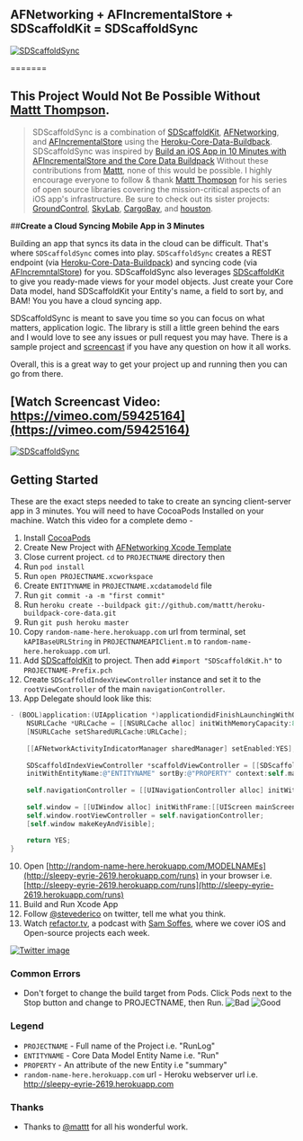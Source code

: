 ## AFNetworking + AFIncrementalStore + SDScaffoldKit = SDScaffoldSync

[![SDScaffoldSync](http://f.cl.ly/items/102O2w052F3V0K3d3B1x/Screen%20Shot%202013-02-10%20at%207.09.11%20PM.png)](https://vimeo.com/59425164)

=======
## This Project Would Not Be Possible Without [Mattt Thompson](http://www.github.com/mattt). 
> SDScaffoldSync is a combination of [SDScaffoldKit](http://www.github.com/stevederico/sdscaffoldkit), [AFNetworking](https://github.com/AFNetworking/AFNetworking), and [AFIncrementalStore](https://github.com/AFNetworking/AFIncrementalStore) using the [Heroku-Core-Data-Buildback](https://github.com/mattt/heroku-buildpack-core-data). SDScaffoldSync was inspired by [Build an iOS App in 10 Minutes with AFIncrementalStore and the Core Data Buildpack](http://mobile.heroku.com) Without these contributions from [Mattt](http://www.github.com/mattt), none of this would be possible. I highly encourage everyone to follow & thank [Mattt Thompson](http://www.github.com/mattt) for his series of open source libraries covering the mission-critical aspects of an iOS app's infrastructure. Be sure to check out its sister projects: [GroundControl](https://github.com/mattt/GroundControl), [SkyLab](https://github.com/mattt/SkyLab), [CargoBay](https://github.com/mattt/CargoBay), and [houston](https://github.com/mattt/houston).

##**Create a Cloud Syncing Mobile App in 3 Minutes**

Building an app that syncs its data in the cloud can be difficult. That's where `SDScaffoldSync` comes into play. `SDScaffoldSync` creates a REST endpoint (via [Heroku-Core-Data-Buildpack](https://github.com/mattt/heroku-buildpack-core-data)) and syncing code (via [AFIncremntalStore](https://github.com/AFNetworking/AFIncrementalStore)) for you. SDScaffoldSync also leverages [SDScaffoldKit](http://www.github.com/stevederico/SDScaffoldKit) to give you ready-made views for your model objects. 
Just create your Core Data model, hand SDScaffoldKit your Entity's name, a field to sort by, and BAM! You you have a cloud syncing app.

SDScaffoldSync is meant to save you time so you can focus on what matters, application logic. The library is still a little green behind the ears and I would love to see any issues or pull request you may have. There is a sample project and [screencast](https://vimeo.com/59425164) if you have any question on how it all works. 

Overall, this is a great way to get your project up and running then you can go from there.


## [Watch Screencast Video: https://vimeo.com/59425164](https://vimeo.com/59425164)
[![SDScaffoldSync](http://f.cl.ly/items/472Z050s141n1G3D0r36/SDScaffoldSyncVideoPlayer.png)](https://vimeo.com/59425164)


## Getting Started
These are the exact steps needed to take to create an syncing client-server app in 3 minutes. You will need to have CocoaPods Installed on your machine.
Watch this video for a complete demo - 

1. Install [CocoaPods](http://cocoapods.org)
2. Create New Project with [AFNetworking Xcode Template](https://github.com/stevederico/Xcode-Project-Templates)
2. Close current project. `cd` to `PROJECTNAME` directory then 
3. Run `pod install`
3. Run `open PROJECTNAME.xcworkspace`
4. Create `ENTITYNAME` in `PROJECTNAME.xcdatamodeld` file
5. Run `git commit -a -m "first commit"`
5. Run `heroku create --buildpack git://github.com/mattt/heroku-buildpack-core-data.git`
6. Run `git push heroku master`
7. Copy `random-name-here.herokuapp.com` url from terminal, set `kAPIBaseURLString` in `PROJECTNAMEAPIClient.m` to `random-name-here.herokuapp.com` url.
8. Add [SDScaffoldKit](http://www.github.com/stevederico/SDScaffoldkit) to project. Then add `#import "SDScaffoldKit.h"` to `PROJECTNAME-Prefix.pch`
9. Create `SDScaffoldIndexViewController` instance and set it to the `rootViewController` of the main `navigationController`.
10. App Delegate should look like this:
```objective-c
- (BOOL)application:(UIApplication *)applicationdidFinishLaunchingWithOptions:(NSDictionary *)launchOptions {
    NSURLCache *URLCache = [[NSURLCache alloc] initWithMemoryCapacity:8 * 1024 * 1024 diskCapacity:20 * 1024 * 1024 diskPath:nil];
    [NSURLCache setSharedURLCache:URLCache];
    
    [[AFNetworkActivityIndicatorManager sharedManager] setEnabled:YES];
    
    SDScaffoldIndexViewController *scaffoldViewController = [[SDScaffoldIndexViewController alloc] 
    initWithEntityName:@"ENTITYNAME" sortBy:@"PROPERTY" context:self.managedObjectContext];
    
    self.navigationController = [[UINavigationController alloc] initWithRootViewController:scaffoldViewController];
    
    self.window = [[UIWindow alloc] initWithFrame:[[UIScreen mainScreen] bounds]];
    self.window.rootViewController = self.navigationController;
    [self.window makeKeyAndVisible];
    
    return YES;
}
```
10. Open [http://random-name-here.herokuapp.com/MODELNAMEs](http://sleepy-eyrie-2619.herokuapp.com/runs) in your browser i.e. [http://sleepy-eyrie-2619.herokuapp.com/runs](http://sleepy-eyrie-2619.herokuapp.com/runs)
11. Build and Run Xcode App
12. Follow [@stevederico](http://www.twitter.com/stevederico) on twitter, tell me what you think.  
13. Watch [refactor.tv](http://www.refactor.tv), a podcast with [Sam Soffes](http://www.twitter.com/soffes), where we cover iOS and Open-source projects each week.

[![Twitter image](http://f.cl.ly/items/1X0V1N003j2h192x3J0Z/Screen%20Shot%202013-02-11%20at%2012.48.45%20AM.png)](http://www.twitter.com/stevederico)
 

### Common Errors
* Don't forget to change the build target from Pods. Click Pods next to the Stop button and change to PROJECTNAME, then Run.
![Bad](http://f.cl.ly/items/1t18043V3x2p2g1K1e2o/Screen%20Shot%202013-02-10%20at%204.13.50%20PM.png)
![Good]( http://f.cl.ly/items/29060u3d1j2x323w3z2w/Screen%20Shot%202013-02-10%20at%204.13.59%20PM.png)

### Legend
* `PROJECTNAME` - Full name of the Project i.e. "RunLog"
* `ENTITYNAME` - Core Data Model Entity Name i.e. "Run"
* `PROPERTY` - An attribute of the new Entity i.e "summary"
* `random-name-here.herokuapp.com` url - Heroku webserver url i.e. http://sleepy-eyrie-2619.herokuapp.com
 
### Thanks
* Thanks to [@mattt](http://www.github.com/mattt) for all his wonderful work.
